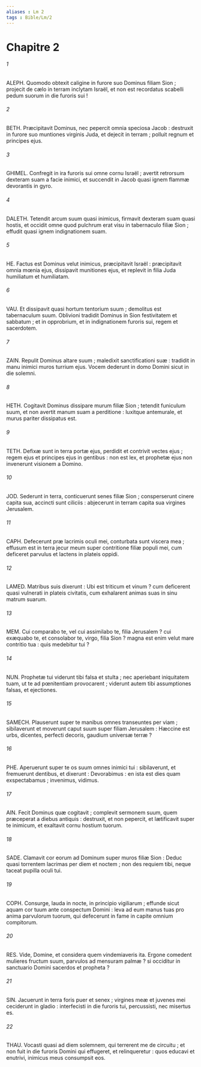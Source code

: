 ```yaml
---
aliases : Lm 2
tags : Bible/Lm/2
---
```


# Chapitre 2

###### 1
ALEPH. Quomodo obtexit caligine in furore suo Dominus filiam Sion ; projecit de cælo in terram inclytam Israël, et non est recordatus scabelli pedum suorum in die furoris sui !
###### 2
BETH. Præcipitavit Dominus, nec pepercit omnia speciosa Jacob : destruxit in furore suo muntiones virginis Juda, et dejecit in terram ; polluit regnum et principes ejus.
###### 3
GHIMEL. Confregit in ira furoris sui omne cornu Israël ; avertit retrorsum dexteram suam a facie inimici, et succendit in Jacob quasi ignem flammæ devorantis in gyro.
###### 4
DALETH. Tetendit arcum suum quasi inimicus, firmavit dexteram suam quasi hostis, et occidit omne quod pulchrum erat visu in tabernaculo filiæ Sion ; effudit quasi ignem indignationem suam.
###### 5
HE. Factus est Dominus velut inimicus, præcipitavit Israël : præcipitavit omnia mœnia ejus, dissipavit munitiones ejus, et replevit in filia Juda humiliatum et humiliatam.
###### 6
VAU. Et dissipavit quasi hortum tentorium suum ; demolitus est tabernaculum suum. Oblivioni tradidit Dominus in Sion festivitatem et sabbatum ; et in opprobrium, et in indignationem furoris sui, regem et sacerdotem.
###### 7
ZAIN. Repulit Dominus altare suum ; maledixit sanctificationi suæ : tradidit in manu inimici muros turrium ejus. Vocem dederunt in domo Domini sicut in die solemni.
###### 8
HETH. Cogitavit Dominus dissipare murum filiæ Sion ; tetendit funiculum suum, et non avertit manum suam a perditione : luxitque antemurale, et murus pariter dissipatus est.
###### 9
TETH. Defixæ sunt in terra portæ ejus, perdidit et contrivit vectes ejus ; regem ejus et principes ejus in gentibus : non est lex, et prophetæ ejus non invenerunt visionem a Domino.
###### 10
JOD. Sederunt in terra, conticuerunt senes filiæ Sion ; consperserunt cinere capita sua, accincti sunt ciliciis : abjecerunt in terram capita sua virgines Jerusalem.
###### 11
CAPH. Defecerunt præ lacrimis oculi mei, conturbata sunt viscera mea ; effusum est in terra jecur meum super contritione filiæ populi mei, cum deficeret parvulus et lactens in plateis oppidi.
###### 12
LAMED. Matribus suis dixerunt : Ubi est triticum et vinum ? cum deficerent quasi vulnerati in plateis civitatis, cum exhalarent animas suas in sinu matrum suarum.
###### 13
MEM. Cui comparabo te, vel cui assimilabo te, filia Jerusalem ? cui exæquabo te, et consolabor te, virgo, filia Sion ? magna est enim velut mare contritio tua : quis medebitur tui ?
###### 14
NUN. Prophetæ tui viderunt tibi falsa et stulta ; nec aperiebant iniquitatem tuam, ut te ad pœnitentiam provocarent ; viderunt autem tibi assumptiones falsas, et ejectiones.
###### 15
SAMECH. Plauserunt super te manibus omnes transeuntes per viam ; sibilaverunt et moverunt caput suum super filiam Jerusalem : Hæccine est urbs, dicentes, perfecti decoris, gaudium universæ terræ ?
###### 16
PHE. Aperuerunt super te os suum omnes inimici tui : sibilaverunt, et fremuerunt dentibus, et dixerunt : Devorabimus : en ista est dies quam exspectabamus ; invenimus, vidimus.
###### 17
AIN. Fecit Dominus quæ cogitavit ; complevit sermonem suum, quem præceperat a diebus antiquis : destruxit, et non pepercit, et lætificavit super te inimicum, et exaltavit cornu hostium tuorum.
###### 18
SADE. Clamavit cor eorum ad Dominum super muros filiæ Sion : Deduc quasi torrentem lacrimas per diem et noctem ; non des requiem tibi, neque taceat pupilla oculi tui.
###### 19
COPH. Consurge, lauda in nocte, in principio vigiliarum ; effunde sicut aquam cor tuum ante conspectum Domini : leva ad eum manus tuas pro anima parvulorum tuorum, qui defecerunt in fame in capite omnium compitorum.
###### 20
RES. Vide, Domine, et considera quem vindemiaveris ita. Ergone comedent mulieres fructum suum, parvulos ad mensuram palmæ ? si occiditur in sanctuario Domini sacerdos et propheta ?
###### 21
SIN. Jacuerunt in terra foris puer et senex ; virgines meæ et juvenes mei ceciderunt in gladio : interfecisti in die furoris tui, percussisti, nec misertus es.
###### 22
THAU. Vocasti quasi ad diem solemnem, qui terrerent me de circuitu ; et non fuit in die furoris Domini qui effugeret, et relinqueretur : quos educavi et enutrivi, inimicus meus consumpsit eos.
